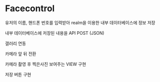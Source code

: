 # Facecontrol


유저의 이름, 핸드폰 번호를 입력받아 realm을 이용한 내부 데이터베이스에 정보 저장

내부 데이터베이스에 저장된 내용을 API POST (JSON)

갤러리 연동

카메라 앞 뒤 전환

카메라 촬영 후 찍은사진 보여주는 VIEW 구현

저장 버튼 구현 

